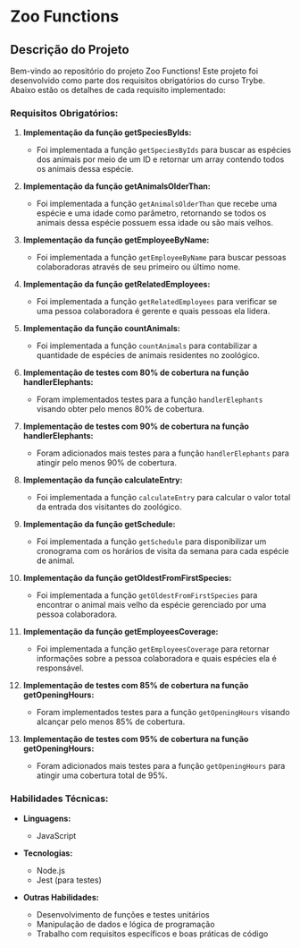 # Zoo Functions

## Descrição do Projeto

Bem-vindo ao repositório do projeto Zoo Functions! Este projeto foi desenvolvido como parte dos requisitos obrigatórios do curso Trybe. Abaixo estão os detalhes de cada requisito implementado:

### Requisitos Obrigatórios:

1. **Implementação da função getSpeciesByIds:**
   - Foi implementada a função `getSpeciesByIds` para buscar as espécies dos animais por meio de um ID e retornar um array contendo todos os animais dessa espécie.

2. **Implementação da função getAnimalsOlderThan:**
   - Foi implementada a função `getAnimalsOlderThan` que recebe uma espécie e uma idade como parâmetro, retornando se todos os animais dessa espécie possuem essa idade ou são mais velhos.

3. **Implementação da função getEmployeeByName:**
   - Foi implementada a função `getEmployeeByName` para buscar pessoas colaboradoras através de seu primeiro ou último nome.

4. **Implementação da função getRelatedEmployees:**
   - Foi implementada a função `getRelatedEmployees` para verificar se uma pessoa colaboradora é gerente e quais pessoas ela lidera.

5. **Implementação da função countAnimals:**
   - Foi implementada a função `countAnimals` para contabilizar a quantidade de espécies de animais residentes no zoológico.

6. **Implementação de testes com 80% de cobertura na função handlerElephants:**
   - Foram implementados testes para a função `handlerElephants` visando obter pelo menos 80% de cobertura.

7. **Implementação de testes com 90% de cobertura na função handlerElephants:**
   - Foram adicionados mais testes para a função `handlerElephants` para atingir pelo menos 90% de cobertura.

8. **Implementação da função calculateEntry:**
   - Foi implementada a função `calculateEntry` para calcular o valor total da entrada dos visitantes do zoológico.

9. **Implementação da função getSchedule:**
   - Foi implementada a função `getSchedule` para disponibilizar um cronograma com os horários de visita da semana para cada espécie de animal.

10. **Implementação da função getOldestFromFirstSpecies:**
    - Foi implementada a função `getOldestFromFirstSpecies` para encontrar o animal mais velho da espécie gerenciado por uma pessoa colaboradora.

11. **Implementação da função getEmployeesCoverage:**
    - Foi implementada a função `getEmployeesCoverage` para retornar informações sobre a pessoa colaboradora e quais espécies ela é responsável.

12. **Implementação de testes com 85% de cobertura na função getOpeningHours:**
    - Foram implementados testes para a função `getOpeningHours` visando alcançar pelo menos 85% de cobertura.

13. **Implementação de testes com 95% de cobertura na função getOpeningHours:**
    - Foram adicionados mais testes para a função `getOpeningHours` para atingir uma cobertura total de 95%.

### Habilidades Técnicas:

- **Linguagens:**
  - JavaScript

- **Tecnologias:**
  - Node.js
  - Jest (para testes)

- **Outras Habilidades:**
  - Desenvolvimento de funções e testes unitários
  - Manipulação de dados e lógica de programação
  - Trabalho com requisitos específicos e boas práticas de código
